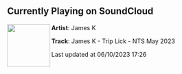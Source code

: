 ## Currently Playing on SoundCloud

[<img align="left" width="100" src="https://i1.sndcdn.com/artworks-V8UkdZjLz6omhyHs-ynEctQ-t500x500.jpg">](https://soundcloud.com/jamesk_1/james-k-trip-lick-nts-may-2023)

**Artist**: James K 

**Track**: James K - Trip Lick - NTS May 2023

Last updated at 06/10/2023 17:26
